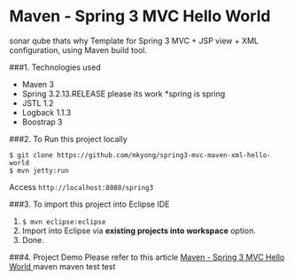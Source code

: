 Maven - Spring 3 MVC Hello World
===============================
sonar qube    thats why
Template for Spring 3 MVC + JSP view + XML configuration, using Maven build tool.

###1. Technologies used
* Maven 3
* Spring 3.2.13.RELEASE
please its work
*spring is spring
* JSTL 1.2
* Logback 1.1.3
* Boostrap 3

###2. To Run this project locally
```shell
$ git clone https://github.com/mkyong/spring3-mvc-maven-xml-hello-world
$ mvn jetty:run
```
Access ```http://localhost:8080/spring3```

###3. To import this project into Eclipse IDE
1. ```$ mvn eclipse:eclipse```
2. Import into Eclipse via **existing projects into workspace** option.
3. Done.

###4. Project Demo
Please refer to this article [Maven - Spring 3 MVC Hello World ](http://www.mkyong.com/spring3/spring-3-mvc-hello-world-example/)
maven
maven test
test
